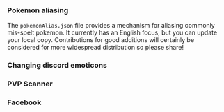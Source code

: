 
### Pokemon aliasing

The `pokemonAlias.json` file provides a mechanism for aliasing commonly mis-spelt pokemon.
It currently has an English focus, but you can update your local copy.  Contributions for
good additions will certainly be considered for more widespread distribution so please
share!

### Changing discord emoticons

### PVP Scanner

### Facebook

